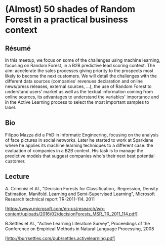 
# (Almost) 50 shades of Random Forest in a practical business context

## Résumé

In this meetup, we focus on some of the challenges using machine learning, focusing on Random Forest, in a B2B predictive lead scoring context. The aim: accelerate the sales processes giving priority to the prospects most likely to become the next customers. We will detail the challenges with the different data sources (companies' revenues declaration and online news/press releases, external sources, ...), the use of Random Forest to understand users' market as well as the textual information coming from online sources, its advantages to understand the variables' importance and in the Active Learning process to select the most important samples to label.

## Bio

Filippo Mazza did a PhD in Informatic Engineering, focusing on the analysis of face pictures in social networks. Later he started to work at Sparklane where he applies its machine learning techniques to a different case: the evaluation of companies in a B2B context. His task is to manage the predictive models that suggest companies who's their next best potential customer.

## Lecture

A. Criminisi et Al., "Decision Forests for Classification,. Regression, Density Estimation, Manifold. Learning and Semi-Supervised Learning", Microsoft Research technical report TR-2011-114. 2011

[https://www.microsoft.com/en-us/research/wp-content/uploads/2016/02/decisionForests_MSR_TR_2011_114.pdf]

B.Settles et Al., "Active Learning Literature Survey", Proceedings of the Conference on Empirical Methods in Natural Language Processing, 2008

[http://burrsettles.com/pub/settles.activelearning.pdf]

